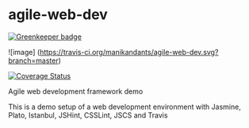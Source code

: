 # agile-web-dev 

[![Greenkeeper badge](https://badges.greenkeeper.io/manikandants/agile-web-dev.svg)](https://greenkeeper.io/)

![image] (https://travis-ci.org/manikandants/agile-web-dev.svg?branch=master)

[![Coverage Status](https://coveralls.io/repos/manikandants/agile-web-dev/badge.svg)](https://coveralls.io/r/manikandants/agile-web-dev)

Agile web development framework demo

This is a demo setup of a web development environment with Jasmine, Plato, Istanbul, JSHint, CSSLint, JSCS and Travis
